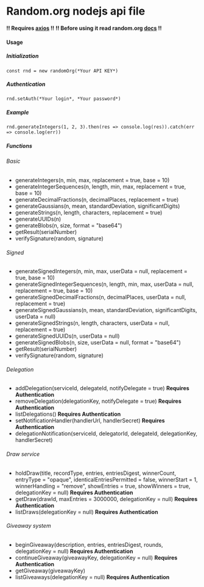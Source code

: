 # Random.org nodejs api file
**!! Requires [axios](https://github.com/axios/axios "axios") !!** 
**!! Before using it read random.org [docs](https://api.random.org/json-rpc/2 "docs") !!**

#### Usage

##### Initialization 
`const rnd = new randomOrg(*Your API KEY*)`
##### Authentication
`rnd.setAuth(*Your login*, *Your password*)`

##### Example
`rnd.generateIntegers(1, 2, 3).then(res => console.log(res)).catch(err => console.log(err))`

##### Functions
###### Basic
- generateIntegers(n, min, max, replacement = true, base = 10)
- generateIntegerSequences(n, length, min, max, replacement = true, base = 10)
- generateDecimalFractions(n, decimalPlaces, replacement = true)
- generateGaussians(n, mean, standardDeviation, significantDigits)
- generateStrings(n, length, characters, replacement = true)
- generateUUIDs(n)
- generateBlobs(n, size, format = "base64")
- getResult(serialNumber)
- verifySignature(random, signature)

###### Signed
- generateSignedIntegers(n, min, max, userData = null, replacement = true, base = 10)
- generateSignedIntegerSequences(n, length, min, max, userData = null, replacement = true, base = 10)
- generateSignedDecimalFractions(n, decimalPlaces, userData = null, replacement = true)
- generateSignedGaussians(n, mean, standardDeviation, significantDigits, userData = null)
- generateSignedStrings(n, length, characters, userData = null, replacement = true)
- generateSignedUUIDs(n, userData = null)
- generateSignedBlobs(n, size, userData = null, format = "base64")
- getResult(serialNumber)
- verifySignature(random, signature)

###### Delegation
- addDelegation(serviceId, delegateId, notifyDelegate = true) **Requires Authentication**
- removeDelegation(delegationKey, notifyDelegate = true) **Requires Authentication**
- listDelegations() **Requires Authentication**
- setNotificationHandler(handlerUrl, handlerSecret) **Requires Authentication**
- delegationNotification(serviceId, delegatorId, delegateId, delegationKey, handlerSecret)

###### Draw service
- holdDraw(title, recordType, entries, entriesDigest, winnerCount, entryType = "opaque", identicalEntriesPermitted = false, winnerStart = 1, winnerHandling = "remove", showEntries = true, showWinners = true, delegationKey = null) **Requires Authentication**
- getDraw(drawId, maxEntries = 3000000, delegationKey = null) **Requires Authentication**
- listDraws(delegationKey = null) **Requires Authentication**

###### Giveaway system
- beginGiveaway(description, entries, entriesDigest, rounds, delegationKey = null) **Requires Authentication**
- continueGiveaway(giveawayKey, delegationKey = null) **Requires Authentication**
- getGiveaway(giveawayKey)
- listGiveaways(delegationKey = null) **Requires Authentication**
